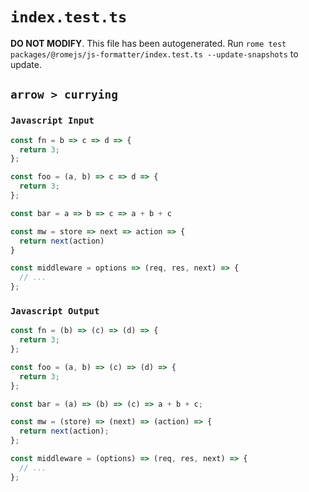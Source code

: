 # `index.test.ts`

**DO NOT MODIFY**. This file has been autogenerated. Run `rome test packages/@romejs/js-formatter/index.test.ts --update-snapshots` to update.

## `arrow > currying`

### `Javascript Input`

```javascript
const fn = b => c => d => {
  return 3;
};

const foo = (a, b) => c => d => {
  return 3;
};

const bar = a => b => c => a + b + c

const mw = store => next => action => {
  return next(action)
}

const middleware = options => (req, res, next) => {
  // ...
};
```

### `Javascript Output`

```javascript
const fn = (b) => (c) => (d) => {
  return 3;
};

const foo = (a, b) => (c) => (d) => {
  return 3;
};

const bar = (a) => (b) => (c) => a + b + c;

const mw = (store) => (next) => (action) => {
  return next(action);
};

const middleware = (options) => (req, res, next) => {
  // ...
};

```
